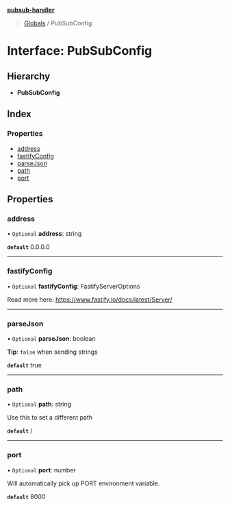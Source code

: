 **[pubsub-handler](../README.md)**

> [Globals](../README.md) / PubSubConfig

# Interface: PubSubConfig

## Hierarchy

* **PubSubConfig**

## Index

### Properties

* [address](pubsubconfig.md#address)
* [fastifyConfig](pubsubconfig.md#fastifyconfig)
* [parseJson](pubsubconfig.md#parsejson)
* [path](pubsubconfig.md#path)
* [port](pubsubconfig.md#port)

## Properties

### address

• `Optional` **address**: string

**`default`** 0.0.0.0

___

### fastifyConfig

• `Optional` **fastifyConfig**: FastifyServerOptions

Read more here: https://www.fastify.io/docs/latest/Server/

___

### parseJson

• `Optional` **parseJson**: boolean

**Tip**: `false` when sending strings

**`default`** true

___

### path

• `Optional` **path**: string

Use this to set a different path

**`default`** /

___

### port

• `Optional` **port**: number

Will automatically pick up PORT environment variable.

**`default`** 8000
